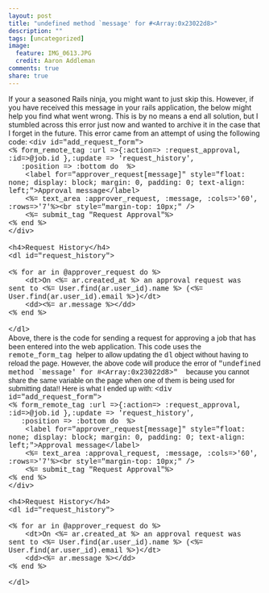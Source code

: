 ```yaml
---
layout: post
title: "undefined method `message' for #<Array:0x23022d8>"
description: ""
tags: [uncategorized]
image:
  feature: IMG_0613.JPG
  credit: Aaron Addleman
comments: true
share: true
---
```



<p>If your a seasoned Rails ninja, you might want to just skip this. However, if you have received this message in your rails application, the below might help you find what went wrong. This is by no means a end all solution, but I stumbled across this error just now and wanted to archive it in the case that I forget in the future.
This error came from an attempt of using the following code:
<span style="font-family: Courier;">&lt;div id="add_request_form"&gt;</span><br style="font-family: Courier;"><span style="font-family: Courier;">&lt;% form_remote_tag :url =&gt;{:action=&gt; :request_approval, :id=&gt;@job.id },:update =&gt; 'request_history',</span><br style="font-family: Courier;"><span style="font-family: Courier;">   :position =&gt; :bottom do  %&gt;</span><br style="font-family: Courier;"><span style="font-family: Courier;">    &lt;label for="approver_request[message]" style="float: none; display: block; margin: 0, padding: 0; text-align: left;"&gt;Approval message&lt;/label&gt;</span><br style="font-family: Courier;"><span style="font-family: Courier;">    &lt;%= text_area :approver_request, :message, :cols=&gt;'60', :rows=&gt;'7'%&gt;&lt;br style="margin-top: 10px;" /&gt;</span><br style="font-family: Courier;"><span style="font-family: Courier;">    &lt;%= submit_tag "Request Approval"%&gt;</span><br style="font-family: Courier;"><span style="font-family: Courier;">&lt;% end %&gt;</span><br style="font-family: Courier;"><span style="font-family: Courier;">&lt;/div&gt;</span><br style="font-family: Courier;"><br style="font-family: Courier;"><span style="font-family: Courier;">&lt;h4&gt;Request History&lt;/h4&gt;    </span><br style="font-family: Courier;"><span style="font-family: Courier;">&lt;dl id="request_history"&gt;</span><br style="font-family: Courier;"><br style="font-family: Courier;"><span style="font-family: Courier;">&lt;% for ar in @approver_request do %&gt;</span><br style="font-family: Courier;"><span style="font-family: Courier;">    &lt;dt&gt;On &lt;%= ar.created_at %&gt; an approval request was sent to &lt;%= User.find(ar.user_id).name %&gt; (&lt;%= User.find(ar.user_id).email %&gt;)&lt;/dt&gt;</span><br style="font-family: Courier;"><span style="font-family: Courier;">    &lt;dd&gt;&lt;%= ar.message %&gt;&lt;/dd&gt;</span><br style="font-family: Courier;"><span style="font-family: Courier;">&lt;% end %&gt;</span><br style="font-family: Courier;"><br style="font-family: Courier;"><span style="font-family: Courier;">&lt;/dl&gt;
<br style="font-family: Courier;"></span>Above, there is the code for sending a request for approving a job that has been entered into the web application. This code uses the <span style="font-family: Courier;">remote_form_tag <span style="font-family: Arial;">helper to allow updating the <span style="font-family: Courier;">dl<span style="font-family: Arial;"> object without having to reload the page.
However, the above code will produce the error of <span style="font-family: Courier;">"undefined method `message' for #&lt;Array:0x23022d8&gt;"  <span style="font-family: Arial;">because you cannot share the same variable on the page when one of them is being used for submitting data!! 
Here is what I ended up with:
<span style="font-family: Courier;">&lt;div id="add_request_form"&gt;</span><br style="font-family: Courier;"><span style="font-family: Courier;">&lt;% form_remote_tag :url =&gt;{:action=&gt; :request_approval, :id=&gt;@job.id },:update =&gt; 'request_history',</span><br style="font-family: Courier;"><span style="font-family: Courier;">   :position =&gt; :bottom do  %&gt;</span><br style="font-family: Courier;"><span style="font-family: Courier;">    &lt;label for="approver_request[message]" style="float: none; display: block; margin: 0, padding: 0; text-align: left;"&gt;Approval message&lt;/label&gt;</span><br style="font-family: Courier;"><span style="font-family: Courier;">    &lt;%= text_area :approval_request, :message, :cols=&gt;'60', :rows=&gt;'7'%&gt;&lt;br style="margin-top: 10px;" /&gt;</span><br style="font-family: Courier;"><span style="font-family: Courier;">    &lt;%= submit_tag "Request Approval"%&gt;</span><br style="font-family: Courier;"><span style="font-family: Courier;">&lt;% end %&gt;</span><br style="font-family: Courier;"><span style="font-family: Courier;">&lt;/div&gt;</span><br style="font-family: Courier;"><br style="font-family: Courier;"><span style="font-family: Courier;">&lt;h4&gt;Request History&lt;/h4&gt;    </span><br style="font-family: Courier;"><span style="font-family: Courier;">&lt;dl id="request_history"&gt;</span><br style="font-family: Courier;"><br style="font-family: Courier;"><span style="font-family: Courier;">&lt;% for ar in @approver_request do %&gt;</span><br style="font-family: Courier;"><span style="font-family: Courier;">    &lt;dt&gt;On &lt;%= ar.created_at %&gt; an approval request was sent to &lt;%= User.find(ar.user_id).name %&gt; (&lt;%= User.find(ar.user_id).email %&gt;)&lt;/dt&gt;</span><br style="font-family: Courier;"><span style="font-family: Courier;">    &lt;dd&gt;&lt;%= ar.message %&gt;&lt;/dd&gt;</span><br style="font-family: Courier;"><span style="font-family: Courier;">&lt;% end %&gt;</span><br style="font-family: Courier;"><br style="font-family: Courier;"><span style="font-family: Courier;">&lt;/dl&gt;</span><br style="font-family: Courier;"><br style="font-family: Courier;"></span></span></span></span></span></span></p>
